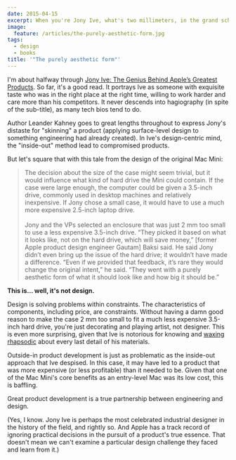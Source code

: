 ```yaml
---
date: 2015-04-15
excerpt: When you're Jony Ive, what's two millimeters, in the grand scheme of things?
image:
  feature: /articles/the-purely-aesthetic-form.jpg
tags:
  - design
  - books
title: '"The purely aesthetic form"'
---
```


I'm about halfway through [Jony Ive: The Genius Behind Apple’s Greatest Products](https://www.goodreads.com/book/show/17707768-jony-ive). So far, it's a good read. It portrays Ive as someone with exquisite taste who was in the right place at the right time, willing to work harder and care more than his competitors. It never descends into hagiography (in spite of the sub-title), as many tech bios tend to do.

Author Leander Kahney goes to great lengths throughout to express Jony's distaste for "skinning" a product (applying surface-level design to something engineering had already created). In Ive's design-centric mind, the "inside-out" method lead to compromised products.

But let's square that with this tale from the design of the original Mac Mini:

> The decision about the size of the case might seem trivial, but it would influence what kind of hard drive the Mini could contain. If the case were large enough, the computer could be given a 3.5-inch drive, commonly used in desktop machines and relatively inexpensive. If Jony chose a small case, it would have to use a much more expensive 2.5-inch laptop drive. </br> </br>
> Jony and the VPs selected an enclosure that was just 2 mm too small to use a less expensive 3.5-inch drive. “They picked it based on what it looks like, not on the hard drive, which will save money,” [former Apple product design engineer Gautam] Baksi said. He said Jony didn’t even bring up the issue of the hard drive; it wouldn’t have made a difference. “Even if we provided that feedback, it’s rare they would change the original intent,” he said. “They went with a purely aesthetic form of what it should look like and how big it should be.”

**This is… well, it's not design.**

Design is solving problems within constraints. The characteristics of components, including price, are constraints. Without having a damn good reason to make the case 2 mm too small to fit a much less expensive 3.5-inch hard drive, you're just decorating and playing artist, not designer. This is even more surprising, given that Ive is notorious for knowing and [waxing](https://www.apple.com/watch/films/#film-gold) [rhapsodic](https://www.apple.com/watch/films/#film-steel) about every last detail of his materials.

Outside-in product development is just as problematic as the inside-out approach that Ive despised. In this case, it may have led to a product that was more expensive (or less profitable) than it needed to be. Given that one of the Mac Mini's core benefits as an entry-level Mac was its low cost, this is baffling.

Great product development is a true partnership between engineering and design.

(Yes, I know. Jony Ive is perhaps the most celebrated industrial designer in the history of the field, and rightly so. And Apple has a track record of ignoring practical decisions in the pursuit of a product's true essence. That doesn't mean we can't examine a particular design challenge they faced and learn from it.)
